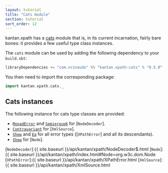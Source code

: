 ```yaml
---
layout: tutorial
title: "Cats module"
section: tutorial
sort_order: 12
---
```

kantan.xpath has a [cats](https://github.com/typelevel/cats) module that is, in its current incarnation, fairly bare
bones: it provides a few useful type class instances.

The `cats` module can be used by adding the following dependency to your `build.sbt`:

```scala
libraryDependencies += "com.nrinaudo" %% "kantan.xpath-cats" % "0.5.0"
```

You then need to import the corresponding package:

```scala
import kantan.xpath.cats._
```

## Cats instances

The following instance for cats type classes are provided:

* [`MonadError`] and [`SemigroupK`] for [`NodeDecoder`].
* [`Contravariant`] for [`XmlSource`].
* [`Show`] and [`Eq`] for all error types ([`XPathError`] and all its descendants).
* [`Show`] for [`Node`].

[`MonadError`]:https://typelevel.org/cats/api/cats/MonadError.html
[`SemigroupK`]:https://typelevel.org/cats/api/cats/SemigroupK.html
[`Contravariant`]:http://typelevel.org/cats/api/cats/Contravariant.html
[`Show`]:https://typelevel.org/cats/api/cats/Show.html
[`Eq`]:https://typelevel.org/cats/api/cats/kernel/Eq.html
[`NodeDecoder`]:{{ site.baseurl }}/api/kantan/xpath/NodeDecoder$.html
[`Node`]:{{ site.baseurl }}/api/kantan/xpath/index.html#Node=org.w3c.dom.Node
[`XPathError`]:{{ site.baseurl }}/api/kantan/xpath/XPathError.html
[`XmlSource`]:{{ site.baseurl }}/api/kantan/xpath/XmlSource.html
